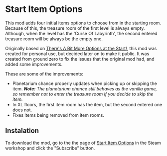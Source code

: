 # Start Item Options

This mod adds four initial items options to choose from in the starting room. Because of this, the treasure room of the first level is always empty. Although, when the level has the 'Curse Of Labyrinth', the second entered treasure room will be always be the empty one.

Originally based on [There's A Bit More Options at the Start!](https://steamcommunity.com/sharedfiles/filedetails/?id=2444327747), this mod was created for personal use, but decided later on to make it public. It was created from ground zero to fix the issues that the original mod had, and added some improvements.

These are some of the improvements:

* Planetarium chance properly updates when picking up or skipping the item.
  _**Note:** The planetarium chance still behaves as the vanilla game, so remember not to enter the treasure room if you decide to skip the item._
* In XL floors, the first item room has the item, but the second entered one does not.
* Fixes items being removed from item rooms.

## Instalation

To download the mod, go to the the page of [Start Item Options](https://steamcommunity.com/sharedfiles/filedetails/?id=2817244186) in the Steam workshop and click the "Subscribe" button.
